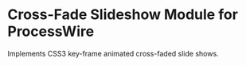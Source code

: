 Cross-Fade Slideshow Module for ProcessWire
===========================================

Implements CSS3 key-frame animated cross-faded slide shows.
